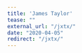 ```yaml
---
title: 'James Taylor'
tease: ""
external_url: "/jxtx/"
date: "2020-04-05"
redirect: "/jxtx/"
---
```

